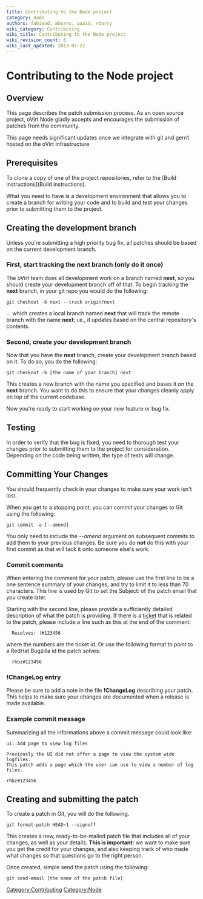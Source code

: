 ```yaml
---
title: Contributing to the Node project
category: node
authors: fabiand, mburns, quaid, rbarry
wiki_category: Contributing
wiki_title: Contributing to the Node project
wiki_revision_count: 6
wiki_last_updated: 2013-07-22
---
```


# Contributing to the Node project

## Overview

This page describes the patch submission process. As an open source project, oVirt Node gladly accepts and encourages the submission of patches from the community.

This page needs significant updates once we integrate with git and gerrit hosted on the oVirt infrastructure

## Prerequisites

To clone a copy of one of the project repositories, refer to the [Build instructions](Build instructions).

What you need to have is a development environment that allows you to create a branch for writing your code and to build and test your changes prior to submitting them to the project.

## Creating the development branch

Unless you're submitting a high priority bug fix, all patches should be based on the current development branch.

### First, start tracking the next branch (only do it once)

The oVirt team does all development work on a branch named **next**, so you should create your development branch off of that. To begin tracking the **next** branch, in your git repo you would do the following:

    git checkout -b next --track origin/next

... which creates a local branch named **next** that will track the remote branch with the name **next**; i.e., it updates based on the central repository's contents.

### Second, create your development branch

Now that you have the **next** branch, create your development branch based on it. To do so, you do the following:

    git checkout -b [the name of your branch] next

This creates a new branch with the name you specified and bases it on the **next** branch. You want to do this to ensure that your changes cleanly apply on top of the current codebase.

Now you're ready to start working on your new feature or bug fix.

## Testing

In order to verify that the bug is fixed, you need to thorough test your changes prior to submitting them to the project for consideration. Depending on the code being written, the type of tests will change.

## Committing Your Changes

You should frequently check in your changes to make sure your work isn't lost.

When you get to a stopping point, you can commit your changes to Git using the following:

    git commit -a [--amend]

You only need to include the *--amend* argument on subsequent commits to add them to your previous changes. Be sure you do **not** do this with your first commit as that will tack it onto someone else's work.

### Commit comments

When entering the comment for your patch, please use the first line to be a one sentence summary of your changes, and try to limit it to less than 70 characters. This line is used by Git to set the Subject: of the patch email that you create later.

Starting with the second line, please provide a sufficiently detailed description of what the patch is providing. If there is a [ticket](https://fedorahosted.org/ovirt/report) that is related to the patch, please include a line such as this at the end of the comment:

      Resolves: !#123456

where the numbers are the ticket id. Or use the following format to point to a RedHat Bugzilla id the patch solves:

      rhbz#123456

### !ChangeLog entry

Please be sure to add a note in the file **!ChangeLog** describing your patch. This helps to make sure your changes are documented when a release is made available.

### Example commit message

Summarizing all the informations above a commit message could look like:

    ui: Add page to view log files

    Previously the UI did not offer a page to view the system wide logfiles.
    This patch adds a page which the user can use to view a number of log files.

    rhbz#123456

## Creating and submitting the patch

To create a patch in Git, you will do the following.

    git format-patch HEAD~1 --signoff

This creates a new, ready-to-be-mailed patch file that includes all of your changes, as well as your details. **This is important:** we want to make sure you get the credit for your changes, and also keeping track of who made what changes so that questions go to the right person.

Once created, simple send the patch using the following:

    git send-email [the name of the patch file]

<Category:Contributing> <Category:Node>
